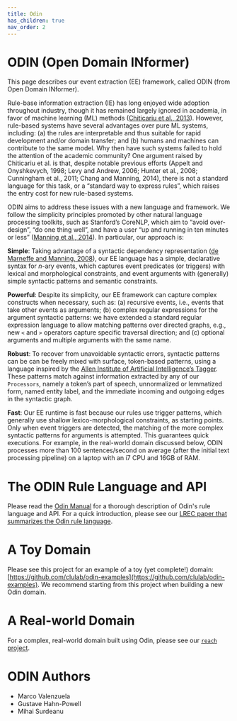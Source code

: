 ```yaml
---
title: Odin
has_children: true
nav_order: 2
---
```


# ODIN (Open Domain INformer)

This page describes our event extraction (EE) framework, called ODIN (from Open Domain INformer). 

Rule-base information extraction (IE) has long enjoyed wide adoption throughout industry, though it has remained largely ignored in academia, in favor of machine learning (ML) methods ([Chiticariu et al., 2013](http://www.aclweb.org/anthology/D13-1079)). However, rule-based systems have several advantages over pure ML systems, including: (a) the rules are interpretable and thus suitable for rapid development and/or domain transfer; and (b) humans and machines can contribute to the same model. Why then have such systems failed to hold the attention of the academic community? One argument raised by Chiticariu et al. is that, despite notable previous efforts (Appelt and Onyshkevych, 1998; Levy and Andrew, 2006; Hunter et al., 2008; Cunningham et al., 2011; Chang and Manning, 2014), there is not a standard language for this task, or a “standard way to express rules”, which raises the entry cost for new rule-based systems.

ODIN aims to address these issues with a new language and framework. We follow the simplicity principles promoted by other natural language processing toolkits, such as Stanford’s CoreNLP, which aim to “avoid over-design”, “do one thing well”, and have a user “up and running in ten minutes or less” ([Manning et al., 2014](http://nlp.stanford.edu/pubs/StanfordCoreNlp2014.pdf)). In particular, our approach is:

**Simple**: Taking advantage of a syntactic dependency representation ([de Marneffe and Manning, 2008](http://nlp.stanford.edu/pubs/dependencies-coling08.pdf)), our EE language has a simple, declarative syntax for _n_-ary events, which captures event predicates (or triggers) with lexical and morphological constraints, and event arguments with (generally) simple syntactic patterns and semantic constraints.

**Powerful**: Despite its simplicity, our EE framework can capture complex constructs when necessary, such as: (a) recursive events, i.e., events that take other events as arguments; (b) complex regular expressions for the argument syntactic patterns: we have extended a standard regular expression language to allow matching patterns over directed graphs, e.g., new `<` and `>` operators capture specific traversal direction; and (c) optional arguments and multiple arguments with the same name.

**Robust**: To recover from unavoidable syntactic errors, syntactic patterns can be can be freely mixed with surface, token-based patterns, using a language inspired by the [Allen Institute of Artificial Intelligence’s Tagger](https://github.com/allenai/taggers). These patterns match against information extracted by any of our `Processors`, namely a token’s part of speech, unnormalized or lemmatized form, named entity label, and the immediate incoming and outgoing edges in the syntactic graph. 

**Fast**: Our EE runtime is fast because our rules use trigger patterns, which generally use shallow lexico-morphological constraints, as starting points. Only when event triggers are detected, the matching of the more complex syntactic patterns for arguments is attempted. This guarantees quick executions. For example, in the real-world domain discussed below, ODIN processes more than 100 sentences/second on average (after the initial text processing pipeline) on a laptop with an i7 CPU and 16GB of RAM.

# The ODIN Rule Language and API

Please read the [Odin Manual](http://arxiv.org/abs/1509.07513) for a thorough description of Odin's rule language and API. For a quick introduction, please see our [LREC paper that summarizes the Odin rule language](http://surdeanu.info/mihai/papers/lrec2016-odin.pdf).

# A Toy Domain

Please see this project for an example of a toy (yet complete!) domain:
 [https://github.com/clulab/odin-examples](https://github.com/clulab/odin-examples). We recommend starting from this project when building a new Odin domain.

# A Real-world Domain

For a complex, real-world domain built using Odin, please see our [`reach` project](https://github.com/clulab/reach).

# ODIN Authors

* Marco Valenzuela
* Gustave Hahn-Powell
* Mihai Surdeanu
